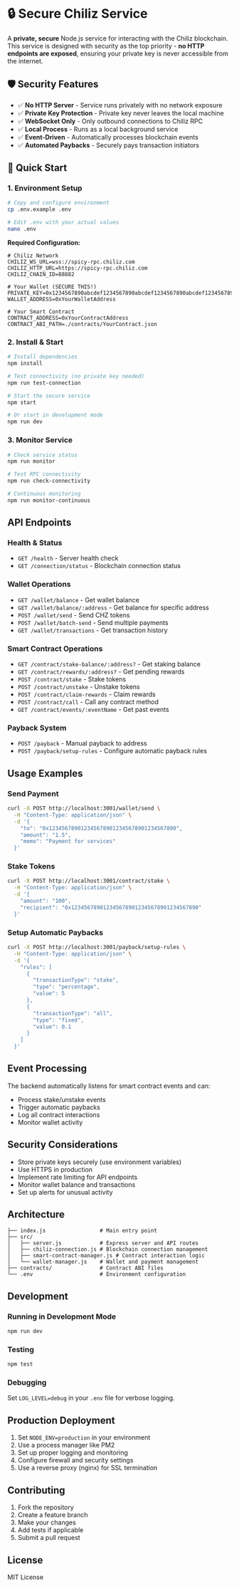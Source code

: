 # 🔒 Secure Chiliz Service

A **private, secure** Node.js service for interacting with the Chiliz blockchain. This service is designed with security as the top priority - **no HTTP endpoints are exposed**, ensuring your private key is never accessible from the internet.

## 🛡️ Security Features

- ✅ **No HTTP Server** - Service runs privately with no network exposure
- ✅ **Private Key Protection** - Private key never leaves the local machine
- ✅ **WebSocket Only** - Only outbound connections to Chiliz RPC
- ✅ **Local Process** - Runs as a local background service
- ✅ **Event-Driven** - Automatically processes blockchain events
- ✅ **Automated Paybacks** - Securely pays transaction initiators

## 🚀 Quick Start

### 1. Environment Setup

```bash
# Copy and configure environment
cp .env.example .env

# Edit .env with your actual values
nano .env
```

**Required Configuration:**
```env
# Chiliz Network
CHILIZ_WS_URL=wss://spicy-rpc.chiliz.com
CHILIZ_HTTP_URL=https://spicy-rpc.chiliz.com
CHILIZ_CHAIN_ID=88882

# Your Wallet (SECURE THIS!)
PRIVATE_KEY=0x1234567890abcdef1234567890abcdef1234567890abcdef1234567890abcdef
WALLET_ADDRESS=0xYourWalletAddress

# Your Smart Contract
CONTRACT_ADDRESS=0xYourContractAddress
CONTRACT_ABI_PATH=./contracts/YourContract.json
```

### 2. Install & Start

```bash
# Install dependencies
npm install

# Test connectivity (no private key needed)
npm run test-connection

# Start the secure service
npm start

# Or start in development mode
npm run dev
```

### 3. Monitor Service

```bash
# Check service status
npm run monitor

# Test RPC connectivity
npm run check-connectivity

# Continuous monitoring
npm run monitor-continuous
```

## API Endpoints

### Health & Status
- `GET /health` - Server health check
- `GET /connection/status` - Blockchain connection status

### Wallet Operations
- `GET /wallet/balance` - Get wallet balance
- `GET /wallet/balance/:address` - Get balance for specific address
- `POST /wallet/send` - Send CHZ tokens
- `POST /wallet/batch-send` - Send multiple payments
- `GET /wallet/transactions` - Get transaction history

### Smart Contract Operations
- `GET /contract/stake-balance/:address?` - Get staking balance
- `GET /contract/rewards/:address?` - Get pending rewards
- `POST /contract/stake` - Stake tokens
- `POST /contract/unstake` - Unstake tokens
- `POST /contract/claim-rewards` - Claim rewards
- `POST /contract/call` - Call any contract method
- `GET /contract/events/:eventName` - Get past events

### Payback System
- `POST /payback` - Manual payback to address
- `POST /payback/setup-rules` - Configure automatic payback rules

## Usage Examples

### Send Payment
```bash
curl -X POST http://localhost:3001/wallet/send \
  -H "Content-Type: application/json" \
  -d '{
    "to": "0x1234567890123456789012345678901234567890",
    "amount": "1.5",
    "memo": "Payment for services"
  }'
```

### Stake Tokens
```bash
curl -X POST http://localhost:3001/contract/stake \
  -H "Content-Type: application/json" \
  -d '{
    "amount": "100",
    "recipient": "0x1234567890123456789012345678901234567890"
  }'
```

### Setup Automatic Paybacks
```bash
curl -X POST http://localhost:3001/payback/setup-rules \
  -H "Content-Type: application/json" \
  -d '{
    "rules": [
      {
        "transactionType": "stake",
        "type": "percentage",
        "value": 5
      },
      {
        "transactionType": "all",
        "type": "fixed",
        "value": 0.1
      }
    ]
  }'
```

## Event Processing

The backend automatically listens for smart contract events and can:
- Process stake/unstake events
- Trigger automatic paybacks
- Log all contract interactions
- Monitor wallet activity

## Security Considerations

- Store private keys securely (use environment variables)
- Use HTTPS in production
- Implement rate limiting for API endpoints
- Monitor wallet balance and transactions
- Set up alerts for unusual activity

## Architecture

```
├── index.js                 # Main entry point
├── src/
│   ├── server.js            # Express server and API routes
│   ├── chiliz-connection.js # Blockchain connection management
│   ├── smart-contract-manager.js # Contract interaction logic
│   └── wallet-manager.js    # Wallet and payment management
├── contracts/               # Contract ABI files
└── .env                     # Environment configuration
```

## Development

### Running in Development Mode
```bash
npm run dev
```

### Testing
```bash
npm test
```

### Debugging
Set `LOG_LEVEL=debug` in your `.env` file for verbose logging.

## Production Deployment

1. Set `NODE_ENV=production` in your environment
2. Use a process manager like PM2
3. Set up proper logging and monitoring
4. Configure firewall and security settings
5. Use a reverse proxy (nginx) for SSL termination

## Contributing

1. Fork the repository
2. Create a feature branch
3. Make your changes
4. Add tests if applicable
5. Submit a pull request

## License

MIT License
